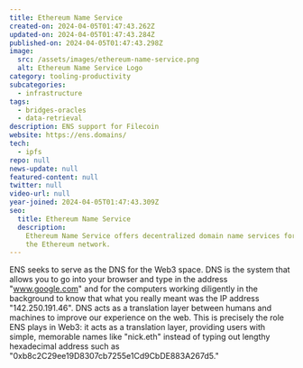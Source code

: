 ```yaml
---
title: Ethereum Name Service
created-on: 2024-04-05T01:47:43.262Z
updated-on: 2024-04-05T01:47:43.284Z
published-on: 2024-04-05T01:47:43.298Z
image:
  src: /assets/images/ethereum-name-service.png
  alt: Ethereum Name Service Logo
category: tooling-productivity
subcategories:
  - infrastructure
tags:
  - bridges-oracles
  - data-retrieval
description: ENS support for Filecoin
website: https://ens.domains/
tech:
  - ipfs
repo: null
news-update: null
featured-content: null
twitter: null
video-url: null
year-joined: 2024-04-05T01:47:43.309Z
seo:
  title: Ethereum Name Service
  description:
    Ethereum Name Service offers decentralized domain name services for
    the Ethereum network.
---
```


ENS seeks to serve as the DNS for the Web3 space. DNS is the system that allows you to go into your browser and type in the address "www.google.com" and for the computers working diligently in the background to know that what you really meant was the IP address "142.250.191.46". DNS acts as a translation layer between humans and machines to improve our experience on the web. This is precisely the role ENS plays in Web3: it acts as a translation layer, providing users with simple, memorable names like "nick.eth" instead of typing out lengthy hexadecimal address such as "0xb8c2C29ee19D8307cb7255e1Cd9CbDE883A267d5."
